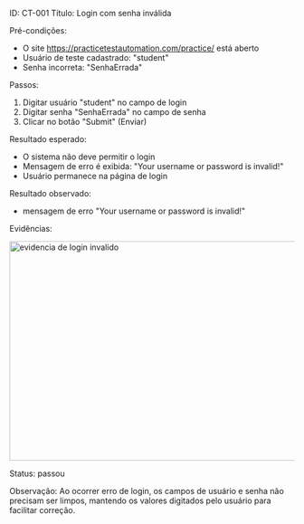 ID: CT-001 
Título: Login com senha inválida 

Pré-condições: 
- O site https://practicetestautomation.com/practice/ 
está aberto 
- Usuário de teste cadastrado: "student" 
- Senha incorreta: "SenhaErrada" 

Passos: 
1. Digitar usuário "student" no campo de login 
2. Digitar senha "SenhaErrada" no campo de senha 
3. Clicar no botão "Submit" (Enviar) 

Resultado esperado: 
- O sistema não deve permitir o login 
- Mensagem de erro é exibida: "Your username or password is invalid!" 
- Usuário permanece na página de login 

Resultado observado:
- mensagem de erro "Your username or password is invalid!"

 Evidências:
 
  <img width="725" height="388" alt="evidencia de login invalido" src="https://github.com/user-attachments/assets/59c4f748-6235-4b31-8e9b-5d944aee05eb" /> 
  
  
Status: passou


Observação: Ao ocorrer erro de login, os campos de usuário e senha não precisam ser limpos, mantendo os valores digitados pelo usuário para facilitar correção.